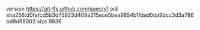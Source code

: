 version https://git-lfs.github.com/spec/v1
oid sha256:d0fefcd5b3d75923d409a315ece5bea9854b1fdad0da9bcc3d3a786bd9d68003
size 9936
